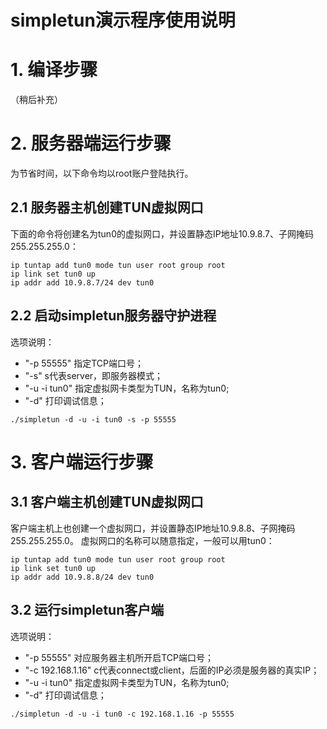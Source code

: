 # simpletun演示程序使用说明

# 1. 编译步骤
（稍后补充）

# 2. 服务器端运行步骤
为节省时间，以下命令均以root账户登陆执行。

## 2.1 服务器主机创建TUN虚拟网口
下面的命令将创建名为tun0的虚拟网口，并设置静态IP地址10.9.8.7、子网掩码255.255.255.0：
```
ip tuntap add tun0 mode tun user root group root
ip link set tun0 up
ip addr add 10.9.8.7/24 dev tun0
```

## 2.2 启动simpletun服务器守护进程
选项说明：
- "-p 55555" 指定TCP端口号；
- "-s" s代表server，即服务器模式；
- "-u -i tun0" 指定虚拟网卡类型为TUN，名称为tun0;
- "-d" 打印调试信息；
```
./simpletun -d -u -i tun0 -s -p 55555
```

# 3. 客户端运行步骤

## 3.1 客户端主机创建TUN虚拟网口
客户端主机上也创建一个虚拟网口，并设置静态IP地址10.9.8.8、子网掩码255.255.255.0。
虚拟网口的名称可以随意指定，一般可以用tun0：
```
ip tuntap add tun0 mode tun user root group root
ip link set tun0 up
ip addr add 10.9.8.8/24 dev tun0
```

## 3.2 运行simpletun客户端
选项说明：
- "-p 55555" 对应服务器主机所开启TCP端口号；
- "-c 192.168.1.16" c代表connect或client，后面的IP必须是服务器的真实IP；
- "-u -i tun0" 指定虚拟网卡类型为TUN，名称为tun0;
- "-d" 打印调试信息；
```
./simpletun -d -u -i tun0 -c 192.168.1.16 -p 55555
```
